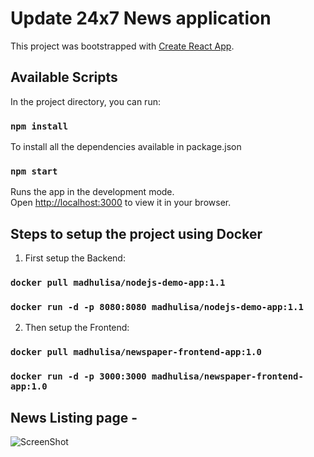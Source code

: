 # Update 24x7 News application

This project was bootstrapped with [Create React App](https://github.com/facebook/create-react-app).

## Available Scripts

In the project directory, you can run:

### `npm install`

To install all the dependencies available in package.json

### `npm start`

Runs the app in the development mode.\
Open [http://localhost:3000](http://localhost:3000) to view it in your browser.


## Steps to setup the project using Docker

1. First setup the Backend:

### `docker pull madhulisa/nodejs-demo-app:1.1`
### `docker run -d -p 8080:8080 madhulisa/nodejs-demo-app:1.1`


2. Then setup the Frontend:

### `docker pull madhulisa/newspaper-frontend-app:1.0`
### `docker run -d -p 3000:3000 madhulisa/newspaper-frontend-app:1.0`

## News Listing page -

![ScreenShot](https://raw.github.com/madhulisabanik/newspaper-frontend-app/main/ProjectScreenshots/news_listing_page.png)

